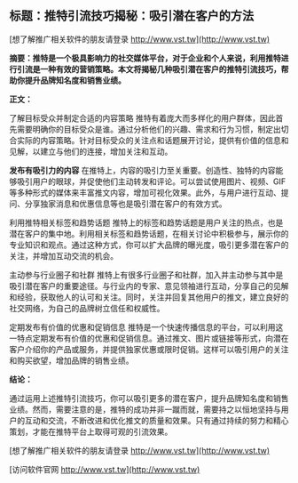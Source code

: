 ## **标题：推特引流技巧揭秘：吸引潜在客户的方法**

[想了解推广相关软件的朋友请登录 http://www.vst.tw](http://www.vst.tw)

**摘要：推特是一个极具影响力的社交媒体平台，对于企业和个人来说，利用推特进行引流是一种有效的营销策略。本文将揭秘几种吸引潜在客户的推特引流技巧，帮助你提升品牌知名度和销售业绩。**

**正文：**

了解目标受众并制定合适的内容策略
推特有着庞大而多样化的用户群体，因此首先需要明确你的目标受众是谁。通过分析他们的兴趣、需求和行为习惯，制定出切合实际的内容策略。针对目标受众的关注点和话题展开讨论，提供有价值的信息和见解，以建立与他们的连接，增加关注和互动。

**发布有吸引力的内容**
在推特上，内容的吸引力至关重要。创造性、独特的内容能够吸引用户的眼球，并促使他们主动转发和评论。可以尝试使用图片、视频、GIF等多种形式的媒体来丰富推文内容，增加可视化效果。此外，与用户进行互动、提问、分享独家消息和优惠信息等也是吸引潜在客户的有效方式。

利用推特相关标签和趋势话题
推特上的标签和趋势话题是用户关注的热点，也是潜在客户的集中地。利用相关标签和趋势话题，在相关讨论中积极参与，展示你的专业知识和观点。通过这种方式，你可以扩大品牌的曝光度，吸引更多潜在客户的关注，并增加互动交流的机会。

主动参与行业圈子和社群
推特上有很多行业圈子和社群，加入并主动参与其中是吸引潜在客户的重要途径。与行业内的专家、意见领袖进行互动，分享自己的见解和经验，获取他人的认可和关注。同时，关注并回复其他用户的推文，建立良好的社交网络，为自己的品牌树立信任和权威性。

定期发布有价值的优惠和促销信息
推特是一个快速传播信息的平台，可以利用这一特点定期发布有价值的优惠和促销信息。通过推文、图片或链接等形式，向潜在客户介绍你的产品或服务，并提供独家优惠或限时促销。这样可以吸引用户的关注和购买欲望，增加品牌的销售业绩。

**结论：**

通过运用上述推特引流技巧，你可以吸引更多的潜在客户，提升品牌知名度和销售业绩。然而，需要注意的是，推特的成功并非一蹴而就，需要持之以恒地坚持与用户的互动和交流，不断改进和优化推文的质量和效果。只有通过持续的努力和精心策划，才能在推特平台上取得可观的引流效果。

[想了解推广相关软件的朋友请登录 http://www.vst.tw](http://www.vst.tw)


[访问软件官网 http://www.vst.tw](http://www.vst.tw)
